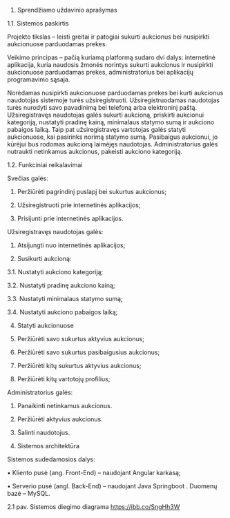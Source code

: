 1.	Sprendžiamo uždavinio aprašymas

1.1. Sistemos paskirtis

Projekto tikslas – leisti greitai ir patogiai sukurti aukcionus bei nusipirkti aukcionuose parduodamas prekes.

Veikimo principas – pačią kuriamą platformą sudaro dvi dalys: internetinė aplikacija, kuria naudosis žmonės norintys sukurti aukcionus ir nusipirkti aukcionuose parduodamas prekes, administratorius bei aplikacijų programavimo sąsaja.

Norėdamas nusipirkti aukcionuose parduodamas prekes bei kurti aukcionus naudotojas sistemoje turės užsiregistruoti. Užsiregistruodamas naudotojas turės nurodyti savo pavadinimą bei telefoną arba elektroninį paštą. Užsiregistravęs naudotojas galės sukurti aukcioną, priskirti aukcionui kategoriją, nustatyti pradinę kainą, minimalaus statymo sumą ir aukciono pabaigos laiką. Taip pat užsiregistravęs vartotojas galės statyti aukcionuose, kai pasirinks norimą statymo sumą. Pasibaigus aukcionui, jo kūrėjui bus rodomas aukcioną laimėjęs naudotojas. Administratorius galės nutraukti netinkamus aukcionus, pakeisti aukciono kategoriją.

1.2. Funkciniai reikalavimai

Svečias galės:

1.	Peržiūrėti pagrindinį puslapį bei sukurtus aukcionus;

2.	Užsiregistruoti prie internetinės aplikacijos;

3.	Prisijunti prie internetinės aplikacijos.


Užsiregistravęs naudotojas galės:

1.	Atsijungti nuo internetinės aplikacijos;


2.	Susikurti aukcioną:

3.1.	Nustatyti aukciono kategoriją;

3.2.	Nustatyti pradinę aukciono kainą;

3.3.	Nustatyti minimalaus statymo sumą;

3.4.	Nustatyti aukciono pabaigos laiką;

4.	Statyti aukcionuose

5.	Peržiūrėti savo sukurtus aktyvius aukcionus;

6.	Peržiūrėti savo sukurtus pasibaigusius aukcionus;

7.	Peržiūrėti kitų sukurtus aktyvius aukcionus;

8.	Peržiūrėti kitų vartotojų profilius;
 
Administratorius galės:

1.	Panaikinti netinkamus aukcionus.

2.	Peržiūrėti aktyvius aukcionus.

3.	Šalinti naudotojus.


2.	Sistemos architektūra

Sistemos sudedamosios dalys:

•	Kliento pusė (ang. Front-End) – naudojant Angular karkasą;

•	Serverio pusė (angl. Back-End) – naudojant Java Springboot . Duomenų bazė – MySQL.

2.1 pav. Sistemos diegimo diagrama
https://ibb.co/SngHh3W





